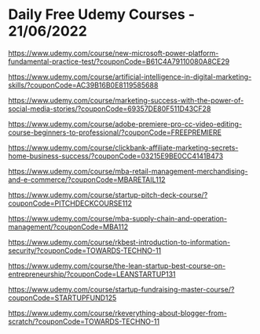 # Daily Free Udemy Courses - 21/06/2022

https://www.udemy.com/course/new-microsoft-power-platform-fundamental-practice-test/?couponCode=B61C4A79110080A8CE29
https://www.udemy.com/course/artificial-intelligence-in-digital-marketing-skills/?couponCode=AC39B16B0E8119585688
https://www.udemy.com/course/marketing-success-with-the-power-of-social-media-stories/?couponCode=69357DE80F511D43CF28
https://www.udemy.com/course/adobe-premiere-pro-cc-video-editing-course-beginners-to-professional/?couponCode=FREEPREMIERE
https://www.udemy.com/course/clickbank-affiliate-marketing-secrets-home-business-success/?couponCode=03215E9BE0CC4141B473
https://www.udemy.com/course/mba-retail-management-merchandising-and-e-commerce/?couponCode=MBARETAIL112
https://www.udemy.com/course/startup-pitch-deck-course/?couponCode=PITCHDECKCOURSE112
https://www.udemy.com/course/mba-supply-chain-and-operation-management/?couponCode=MBA112
https://www.udemy.com/course/rkbest-introduction-to-information-security/?couponCode=TOWARDS-TECHNO-11
https://www.udemy.com/course/the-lean-startup-best-course-on-entrepreneurship/?couponCode=LEANSTARTUP131
https://www.udemy.com/course/startup-fundraising-master-course/?couponCode=STARTUPFUND125
https://www.udemy.com/course/rkeverything-about-blogger-from-scratch/?couponCode=TOWARDS-TECHNO-11
